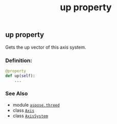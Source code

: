 ﻿---
title: up property
second_title: Aspose.3D for Python via .NET API References
description: 
type: docs
weight: 50
url: /aspose.threed/axissystem/up/
is_root: false
---

## up property


Gets the up vector of this axis system.
### Definition:
```python
@property
def up(self):
    ...
```

### See Also
* module [`aspose.threed`](../../)
* class [`Axis`](/3d/python-net/aspose.threed/axis)
* class [`AxisSystem`](/3d/python-net/aspose.threed/axissystem)
